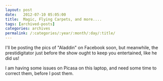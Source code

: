 ```yaml
---
layout: post
date:	2012-07-10 05:05:00
title:  Magic, Flying Carpets, and more....
tags: [archived-posts]
categories: archives
permalink: /:categories/:year/:month/:day/:title/
---
```

<lj-embed id="914"/>


I'll be posting the pics of "Aladdin" on Facebook soon, but meanwhile, the prestidigitator just before the show ought to keep you entertained, like he did us!

I am having some issues on Picasa on this laptop, and need some time to correct them, before I post them.
